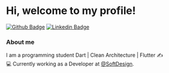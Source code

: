 # Hi, welcome to my profile!

[![Github Badge](https://img.shields.io/badge/-Github-000?style=flat-square&logo=Github&logoColor=green&link=https://github.com/felipeassis97)](https://github.com/felipeassis97)
[![Linkedin Badge](https://img.shields.io/badge/-LinkedIn-blue?style=flat-square&logo=Linkedin&logoColor=white&link=https://www.linkedin.com/in/felipe-assis-041675153/)](https://www.linkedin.com/in/felipe-assis-041675153/)


### About me

I am a programming student Dart | Clean Architecture | Flutter ✍     
💻 Currently working as a Developer at [@SoftDesign](https://softdesign.com.br/).

